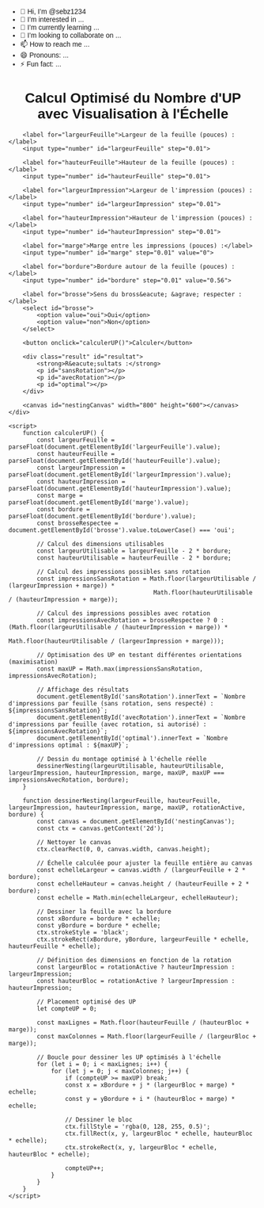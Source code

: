 - 👋 Hi, I’m @sebz1234
- 👀 I’m interested in ...
- 🌱 I’m currently learning ...
- 💞️ I’m looking to collaborate on ...
- 📫 How to reach me ...
- 😄 Pronouns: ...
- ⚡ Fun fact: ...
<!DOCTYPE html>
<html lang="fr">
<head>
    <meta charset="UTF-8">
    <meta name="viewport" content="width=device-width, initial-scale=1.0">
    <title>Calcul Optimisé du Nombre d'UP avec Visualisation à l'Échelle</title>
    <style>
        body {
            font-family: Arial, sans-serif;
            margin: 20px;
        }
        .container {
            max-width: 600px;
            margin: 0 auto;
        }
        h1 {
            text-align: center;
        }
        label {
            display: block;
            margin: 10px 0 5px;
        }
        input {
            width: 100%;
            padding: 8px;
            margin-bottom: 10px;
        }
        .result {
            background-color: #f0f8ff;
            padding: 10px;
            margin-top: 20px;
            border: 1px solid #ccc;
        }
        button {
            padding: 10px 15px;
            background-color: #007bff;
            color: white;
            border: none;
            cursor: pointer;
        }
        button:hover {
            background-color: #0056b3;
        }
        canvas {
            border: 1px solid black;
            display: block;
            margin: 20px auto;
        }
    </style>
</head>
<body>
    <div class="container">
        <h1>Calcul Optimisé du Nombre d'UP avec Visualisation à l'Échelle</h1>
        
        <label for="largeurFeuille">Largeur de la feuille (pouces) :</label>
        <input type="number" id="largeurFeuille" step="0.01">

        <label for="hauteurFeuille">Hauteur de la feuille (pouces) :</label>
        <input type="number" id="hauteurFeuille" step="0.01">

        <label for="largeurImpression">Largeur de l'impression (pouces) :</label>
        <input type="number" id="largeurImpression" step="0.01">

        <label for="hauteurImpression">Hauteur de l'impression (pouces) :</label>
        <input type="number" id="hauteurImpression" step="0.01">

        <label for="marge">Marge entre les impressions (pouces) :</label>
        <input type="number" id="marge" step="0.01" value="0">

        <label for="bordure">Bordure autour de la feuille (pouces) :</label>
        <input type="number" id="bordure" step="0.01" value="0.56">

        <label for="brosse">Sens du bross&eacute; &agrave; respecter :</label>
        <select id="brosse">
            <option value="oui">Oui</option>
            <option value="non">Non</option>
        </select>

        <button onclick="calculerUP()">Calculer</button>

        <div class="result" id="resultat">
            <strong>R&eacute;sultats :</strong>
            <p id="sansRotation"></p>
            <p id="avecRotation"></p>
            <p id="optimal"></p>
        </div>

        <canvas id="nestingCanvas" width="800" height="600"></canvas>
    </div>

    <script>
        function calculerUP() {
            const largeurFeuille = parseFloat(document.getElementById('largeurFeuille').value);
            const hauteurFeuille = parseFloat(document.getElementById('hauteurFeuille').value);
            const largeurImpression = parseFloat(document.getElementById('largeurImpression').value);
            const hauteurImpression = parseFloat(document.getElementById('hauteurImpression').value);
            const marge = parseFloat(document.getElementById('marge').value);
            const bordure = parseFloat(document.getElementById('bordure').value);
            const brosseRespectee = document.getElementById('brosse').value.toLowerCase() === 'oui';

            // Calcul des dimensions utilisables
            const largeurUtilisable = largeurFeuille - 2 * bordure;
            const hauteurUtilisable = hauteurFeuille - 2 * bordure;

            // Calcul des impressions possibles sans rotation
            const impressionsSansRotation = Math.floor(largeurUtilisable / (largeurImpression + marge)) *
                                             Math.floor(hauteurUtilisable / (hauteurImpression + marge));

            // Calcul des impressions possibles avec rotation
            const impressionsAvecRotation = brosseRespectee ? 0 : (Math.floor(largeurUtilisable / (hauteurImpression + marge)) *
                                                                  Math.floor(hauteurUtilisable / (largeurImpression + marge)));

            // Optimisation des UP en testant différentes orientations (maximisation)
            const maxUP = Math.max(impressionsSansRotation, impressionsAvecRotation);

            // Affichage des résultats
            document.getElementById('sansRotation').innerText = `Nombre d'impressions par feuille (sans rotation, sens respecté) : ${impressionsSansRotation}`;
            document.getElementById('avecRotation').innerText = `Nombre d'impressions par feuille (avec rotation, si autorisé) : ${impressionsAvecRotation}`;
            document.getElementById('optimal').innerText = `Nombre d'impressions optimal : ${maxUP}`;

            // Dessin du montage optimisé à l'échelle réelle
            dessinerNesting(largeurUtilisable, hauteurUtilisable, largeurImpression, hauteurImpression, marge, maxUP, maxUP === impressionsAvecRotation, bordure);
        }

        function dessinerNesting(largeurFeuille, hauteurFeuille, largeurImpression, hauteurImpression, marge, maxUP, rotationActive, bordure) {
            const canvas = document.getElementById('nestingCanvas');
            const ctx = canvas.getContext('2d');

            // Nettoyer le canvas
            ctx.clearRect(0, 0, canvas.width, canvas.height);

            // Échelle calculée pour ajuster la feuille entière au canvas
            const echelleLargeur = canvas.width / (largeurFeuille + 2 * bordure);
            const echelleHauteur = canvas.height / (hauteurFeuille + 2 * bordure);
            const echelle = Math.min(echelleLargeur, echelleHauteur);

            // Dessiner la feuille avec la bordure
            const xBordure = bordure * echelle;
            const yBordure = bordure * echelle;
            ctx.strokeStyle = 'black';
            ctx.strokeRect(xBordure, yBordure, largeurFeuille * echelle, hauteurFeuille * echelle);

            // Définition des dimensions en fonction de la rotation
            const largeurBloc = rotationActive ? hauteurImpression : largeurImpression;
            const hauteurBloc = rotationActive ? largeurImpression : hauteurImpression;

            // Placement optimisé des UP
            let compteUP = 0;

            const maxLignes = Math.floor(hauteurFeuille / (hauteurBloc + marge));
            const maxColonnes = Math.floor(largeurFeuille / (largeurBloc + marge));

            // Boucle pour dessiner les UP optimisés à l'échelle
            for (let i = 0; i < maxLignes; i++) {
                for (let j = 0; j < maxColonnes; j++) {
                    if (compteUP >= maxUP) break;
                    const x = xBordure + j * (largeurBloc + marge) * echelle;
                    const y = yBordure + i * (hauteurBloc + marge) * echelle;

                    // Dessiner le bloc
                    ctx.fillStyle = 'rgba(0, 128, 255, 0.5)';
                    ctx.fillRect(x, y, largeurBloc * echelle, hauteurBloc * echelle);
                    ctx.strokeRect(x, y, largeurBloc * echelle, hauteurBloc * echelle);

                    compteUP++;
                }
            }
        }
    </script>
</body>
</html>

<!---
sebz1234/sebz1234 is a ✨ special ✨ repository because its `README.md` (this file) appears on your GitHub profile.
You can click the Preview link to take a look at your changes.
--->
